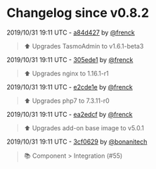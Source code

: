 # Changelog since v0.8.2

2019/10/31 19:11 UTC - [a84d427](https://github.com/hassio-addons/addon-tasmoadmin/commit/a84d427b7a9b735f8c9ff2c9fef78bdd4ba7fdfb) by [@frenck](https://github.com/frenck)
> :arrow_up: Upgrades TasmoAdmin to v1.6.1-beta3 

2019/10/31 19:11 UTC - [305ede1](https://github.com/hassio-addons/addon-tasmoadmin/commit/305ede1f0398b05a20cb6cdc4dbb06aef8640107) by [@frenck](https://github.com/frenck)
> :arrow_up: Upgrades nginx to 1.16.1-r1 

2019/10/31 19:11 UTC - [e2cde1e](https://github.com/hassio-addons/addon-tasmoadmin/commit/e2cde1e446cbaeb92a7c23a70d7e88cb4a90c4d0) by [@frenck](https://github.com/frenck)
> :arrow_up: Upgrades php7 to 7.3.11-r0 

2019/10/31 19:11 UTC - [ea2edcf](https://github.com/hassio-addons/addon-tasmoadmin/commit/ea2edcfd4910382de2a40775bf31e18507b3c639) by [@frenck](https://github.com/frenck)
> :arrow_up: Upgrades add-on base image to v5.0.1 

2019/10/31 19:11 UTC - [3cf0629](https://github.com/hassio-addons/addon-tasmoadmin/commit/3cf06297cab31a6653c013cc823b5538c9595104) by [@bonanitech](https://github.com/bonanitech)
> :books: Component > Integration (#55) 

